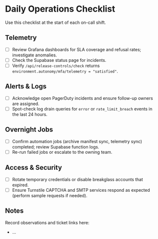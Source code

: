 # Daily Operations Checklist

Use this checklist at the start of each on-call shift.

## Telemetry
- [ ] Review Grafana dashboards for SLA coverage and refusal rates; investigate anomalies.
- [ ] Check the Supabase status page for incidents.
- [ ] Verify `/api/release-controls/check` returns `environment.autonomy/mfa/telemetry = "satisfied"`.

## Alerts & Logs
- [ ] Acknowledge open PagerDuty incidents and ensure follow-up owners are assigned.
- [ ] Spot-check log drain queries for `error` or `rate_limit_breach` events in the last 24 hours.

## Overnight Jobs
- [ ] Confirm automation jobs (archive manifest sync, telemetry sync) completed; review Supabase function logs.
- [ ] Re-run failed jobs or escalate to the owning team.

## Access & Security
- [ ] Rotate temporary credentials or disable breakglass accounts that expired.
- [ ] Ensure Turnstile CAPTCHA and SMTP services respond as expected (perform sample requests if needed).

## Notes
Record observations and ticket links here:

- …
